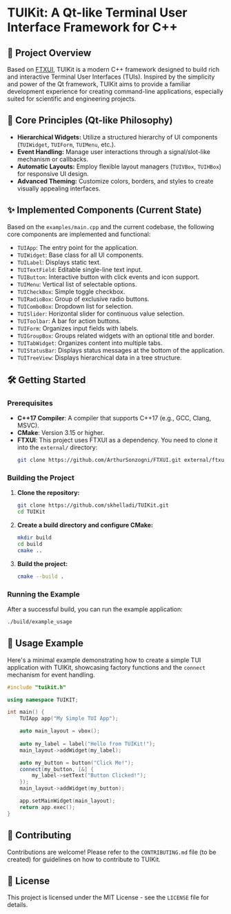 # TUIKit: A Qt-like Terminal User Interface Framework for C++

## 🚀 Project Overview

Based on [FTXUI](https://github.com/ArthurSonzogni/FTXUI), TUIKit is a modern C++ framework designed to build rich and interactive Terminal User Interfaces (TUIs). Inspired by the simplicity and power of the Qt framework, TUIKit aims to provide a familiar development experience for creating command-line applications, especially suited for scientific and engineering projects.

## 🧩 Core Principles (Qt-like Philosophy)

*   **Hierarchical Widgets:** Utilize a structured hierarchy of UI components (`TUIWidget`, `TUIForm`, `TUIMenu`, etc.).
*   **Event Handling:** Manage user interactions through a signal/slot-like mechanism or callbacks.
*   **Automatic Layouts:** Employ flexible layout managers (`TUIVBox`, `TUIHBox`) for responsive UI design.
*   **Advanced Theming:** Customize colors, borders, and styles to create visually appealing interfaces.

## ✨ Implemented Components (Current State)

Based on the `examples/main.cpp` and the current codebase, the following core components are implemented and functional:

*   `TUIApp`: The entry point for the application.
*   `TUIWidget`: Base class for all UI components.
*   `TUILabel`: Displays static text.
*   `TUITextField`: Editable single-line text input.
*   `TUIButton`: Interactive button with click events and icon support.
*   `TUIMenu`: Vertical list of selectable options.
*   `TUICheckBox`: Simple toggle checkbox.
*   `TUIRadioBox`: Group of exclusive radio buttons.
*   `TUIComboBox`: Dropdown list for selection.
*   `TUISlider`: Horizontal slider for continuous value selection.
*   `TUIToolbar`: A bar for action buttons.
*   `TUIForm`: Organizes input fields with labels.
*   `TUIGroupBox`: Groups related widgets with an optional title and border.
*   `TUITabWidget`: Organizes content into multiple tabs.
*   `TUIStatusBar`: Displays status messages at the bottom of the application.
*   `TUITreeView`: Displays hierarchical data in a tree structure.

## 🛠️ Getting Started

### Prerequisites

*   **C++17 Compiler**: A compiler that supports C++17 (e.g., GCC, Clang, MSVC).
*   **CMake**: Version 3.15 or higher.
*   **FTXUI**: This project uses FTXUI as a dependency. You need to clone it into the `external/` directory:
    ```bash
    git clone https://github.com/ArthurSonzogni/FTXUI.git external/ftxui
    ```

### Building the Project

1.  **Clone the repository:**
    ```bash
    git clone https://github.com/skhelladi/TUIKit.git
    cd TUIKit
    ```

2.  **Create a build directory and configure CMake:**
    ```bash
    mkdir build
    cd build
    cmake ..
    ```

3.  **Build the project:**
    ```bash
    cmake --build .
    ```

### Running the Example

After a successful build, you can run the example application:

```bash
./build/example_usage
```

## 🧪 Usage Example

Here's a minimal example demonstrating how to create a simple TUI application with TUIKit, showcasing factory functions and the `connect` mechanism for event handling.

```cpp
#include "tuikit.h"

using namespace TUIKIT;

int main() {
    TUIApp app("My Simple TUI App");

    auto main_layout = vbox();
    
    auto my_label = label("Hello from TUIKit!");
    main_layout->addWidget(my_label);

    auto my_button = button("Click Me!");
    connect(my_button, [&] {
        my_label->setText("Button Clicked!");
    });
    main_layout->addWidget(my_button);

    app.setMainWidget(main_layout);
    return app.exec();
}
```
<!-- 
## 🗺️ Development Roadmap

TUIKit is under active development, with future phases planned to enhance its capabilities:

### Phase 1: Foundation (MVP) - *Mostly Complete*
*   CMake template + basic structure
*   `TUIApp`, `TUIWidget` (base classes)
*   `TUIMenu`, `TUIForm`, `TUILabel`, `TUITextField`
*   Basic Layouts (`TUIVBox`, `TUIHBox`)
*   Simple Styling System

### Phase 2: Enriched Widgets - *In Progress*
*   `TUIComboBox`, `TUISpinBox`, `TUICheckBox`
*   `TUIGroupBox` for sections
*   `TUIToolbar` with action buttons
*   First version of `TUIBarChart`

### Phase 3: Advanced Visualization
*   `TUILineChart`, `TUIHistogram`, `TUITable`
*   `TUITree` for hierarchical navigation
*   `TUITabWidget` for tabbed organization
*   Advanced Theming System

### Phase 4: Interactivity and Data Management
*   JSON ↔ UI binding system
*   `TUIProjectManager` for multiple projects
*   Real-time field validation
*   Multi-threading for long-running tasks

### Phase 5: Scientific Specialization
*   Specialized CFD/FEA widgets
*   Plugin system
*   Integration with external solvers
*   Configuration export/import
-->
## 🤝 Contributing

Contributions are welcome! Please refer to the `CONTRIBUTING.md` file (to be created) for guidelines on how to contribute to TUIKit.

## 📄 License

This project is licensed under the MIT License - see the `LICENSE` file for details.
